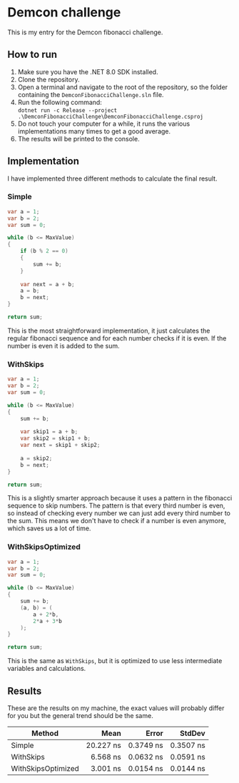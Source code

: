 # Demcon challenge
This is my entry for the Demcon fibonacci challenge.

## How to run
1. Make sure you have the .NET 8.0 SDK installed.
2. Clone the repository.
3. Open a terminal and navigate to the root of the repository, so the folder containing the `DemconFibonacciChallenge.sln` file.
4. Run the following command:\
```dotnet run -c Release --project .\DemconFibonacciChallenge\DemconFibonacciChallenge.csproj```
5. Do not touch your computer for a while, it runs the various implementations many times to get a good average.
6. The results will be printed to the console.

## Implementation
I have implemented three different methods to calculate the final result.

### Simple
```csharp
var a = 1;
var b = 2;
var sum = 0;

while (b <= MaxValue)
{
    if (b % 2 == 0)
    {
        sum += b;
    }
    
    var next = a + b;
    a = b;
    b = next;
}

return sum;
```
This is the most straightforward implementation, it just calculates the regular fibonacci sequence and for each number checks if it is even.
If the number is even it is added to the sum.

### WithSkips
```csharp
var a = 1;
var b = 2;
var sum = 0;

while (b <= MaxValue)
{
    sum += b;
    
    var skip1 = a + b;
    var skip2 = skip1 + b;
    var next = skip1 + skip2;
    
    a = skip2;
    b = next;
}

return sum;
```
This is a slightly smarter approach because it uses a pattern in the fibonacci sequence to skip numbers.
The pattern is that every third number is even, so instead of checking every number we can just add every third number to the sum.
This means we don't have to check if a number is even anymore, which saves us a lot of time.

### WithSkipsOptimized
```csharp
var a = 1;
var b = 2;
var sum = 0;

while (b <= MaxValue)
{
    sum += b;
    (a, b) = (
        a + 2*b, 
        2*a + 3*b
    );
}

return sum;
```
This is the same as `WithSkips`, but it is optimized to use less intermediate variables and calculations.

## Results
These are the results on my machine, the exact values will probably differ for you but the general trend should be the same.

| Method             | Mean      | Error     | StdDev    |
|------------------- |----------:|----------:|----------:|
| Simple             | 20.227 ns | 0.3749 ns | 0.3507 ns |
| WithSkips          |  6.568 ns | 0.0632 ns | 0.0591 ns |
| WithSkipsOptimized |  3.001 ns | 0.0154 ns | 0.0144 ns |